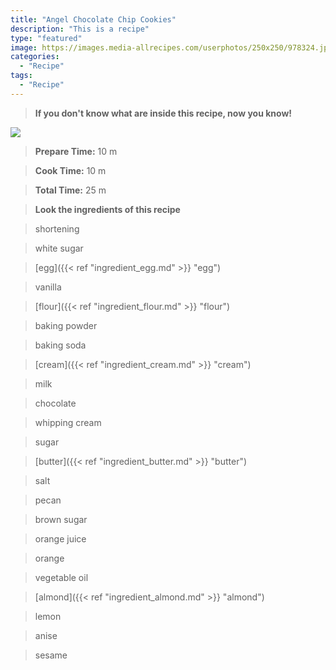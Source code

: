 ```yaml
---
title: "Angel Chocolate Chip Cookies"
description: "This is a recipe"
type: "featured"
image: https://images.media-allrecipes.com/userphotos/250x250/978324.jpg
categories: 
  - "Recipe"
tags: 
  - "Recipe"
---
```



>**If you don't know what are inside this recipe, now you know!**

![](../images/Recipes-Banner.jpg)
> **Prepare Time:** 10 m


> **Cook Time:** 10 m


> **Total Time:** 25 m

> **Look the ingredients of this recipe**

> shortening

> white sugar

> [egg]({{< ref "ingredient_egg.md" >}} "egg")

> vanilla

> [flour]({{< ref "ingredient_flour.md" >}} "flour")

> baking powder

> baking soda

> [cream]({{< ref "ingredient_cream.md" >}} "cream")

> milk

> chocolate

> whipping cream

> sugar

> [butter]({{< ref "ingredient_butter.md" >}} "butter")

> salt

> pecan

> brown sugar

> orange juice

> orange

> vegetable oil

> [almond]({{< ref "ingredient_almond.md" >}} "almond")

> lemon

> anise

> sesame

